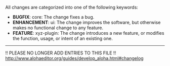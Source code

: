 All changes are categorized into one of the following keywords:

- **BUGFIX**:      core: The change fixes a bug.
- **ENHANCEMENT**: ui: The change improves the software, but otherwise makes no
                   functional change to any feature.
- **FEATURE**: xyz-plugin: The change introduces a new feature, or modifies the
               function, usage, or intent of an existing one.

----
  
 !! PLEASE NO LONGER ADD ENTRIES TO THIS FILE !!
http://www.alohaeditor.org/guides/develop_aloha.html#changelog
